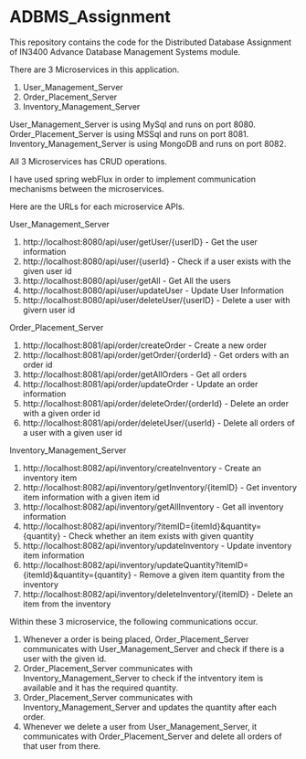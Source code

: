 # ADBMS_Assignment
This repository contains the code for the Distributed Database Assignment of IN3400 Advance Database Management Systems module.

There are 3 Microservices in this application.
  1) User_Management_Server
  2) Order_Placement_Server
  3) Inventory_Management_Server

User_Management_Server is using MySql and runs on port 8080.
Order_Placement_Server is using MSSql and runs on port 8081.
Inventory_Management_Server is using MongoDB and runs on port 8082.

All 3 Microservices has CRUD operations. 

I have used spring webFlux in order to implement communication mechanisms between the microservices.

Here are the URLs for each microservice APIs.


User_Management_Server
  1) http://localhost:8080/api/user/getUser/{userID} - Get the user information
  2) http://localhost:8080/api/user/{userId} - Check if a user exists with the given user id
  3) http://localhost:8080/api/user/getAll - Get All the users
  4) http://localhost:8080/api/user/updateUser - Update User Information
  5) http://localhost:8080/api/user/deleteUser/{userID} - Delete a user with givern user id

Order_Placement_Server
  1) http://localhost:8081/api/order/createOrder - Create a new order
  2) http://localhost:8081/api/order/getOrder/{orderId} - Get orders with an order id
  3) http://localhost:8081/api/order/getAllOrders - Get all orders
  4) http://localhost:8081/api/order/updateOrder - Update an order information
  5) http://localhost:8081/api/order/deleteOrder/{orderId} - Delete an order with a given order id
  6) http://localhost:8081/api/order/deleteUser/{userId} - Delete all orders of a user with a given user id

Inventory_Management_Server
  1) http://localhost:8082/api/inventory/createInventory - Create an inventory item
  2) http://localhost:8082/api/inventory/getInventory/{itemID} - Get inventory item information with a given item id
  3) http://localhost:8082/api/inventory/getAllInventory - Get all inventory information
  4) http://localhost:8082/api/inventory/?itemID={itemId}&quantity={quantity} - Check whether an item exists with given quantity
  5) http://localhost:8082/api/inventory/updateInventory - Update inventory item information
  6) http://localhost:8082/api/inventory/updateQuantity?itemID={itemId}&quantity={quantity} - Remove a given item quantity from the inventory
  7) http://localhost:8082/api/inventory/deleteInventory/{itemID} - Delete an item from the inventory


Within these 3 microservice, the following communications occur.
  1) Whenever a order is being placed, Order_Placement_Server communicates with User_Management_Server and check if there is a user with the given id.
  2) Order_Placement_Server communicates with Inventory_Management_Server to check if the intventory item is available and it has the required quantity.
  3) Order_Placement_Server communicates with Inventory_Management_Server and updates the quantity after each order.
  4) Whenever we delete a user from User_Management_Server, it communicates with Order_Placement_Server and delete all orders of that user from there.

